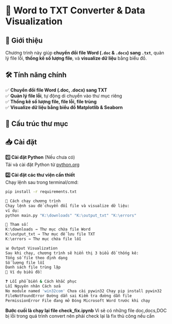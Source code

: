 # 📝 Word to TXT Converter & Data Visualization

## 📌 Giới thiệu

Chương trình này giúp **chuyển đổi file Word (`.doc` & `.docx`) sang `.txt`**,
quản lý file lỗi, **thống kê số lượng file**, và **visualize dữ liệu** bằng biểu đồ.

## 🛠 Tính năng chính

✅ **Chuyển đổi file Word (.doc, .docx) sang TXT**  
✅ **Quản lý file lỗi**, tự động di chuyển vào thư mục riêng  
✅ **Thống kê số lượng file, file lỗi, file trùng**  
✅ **Visualize dữ liệu bằng biểu đồ Matplotlib & Seaborn**  

## 📂 Cấu trúc thư mục

## 📥 Cài đặt

**1️⃣ Cài đặt Python** (Nếu chưa có)  
Tải và cài đặt Python từ [python.org](https://www.python.org/downloads/)

**2️⃣ Cài đặt các thư viện cần thiết**  
Chạy lệnh sau trong terminal/cmd:

```sh
pip install -r requirements.txt

🚀 Cách chạy chương trình
Chạy lệnh sau để chuyển đổi file và visualize dữ liệu:
ví dụ:
python main.py "K:\downloads" "K:\output_txt" "K:\errors"

📌 Tham số:
K:\downloads → Thư mục chứa file Word
K:\output_txt → Thư mục để lưu file TXT
K:\errors → Thư mục chứa file lỗi

📊 Output Visualization
Sau khi chạy, chương trình sẽ hiển thị 3 biểu đồ thống kê:
Tổng số file theo định dạng
Số lượng file lỗi
Danh sách file trùng lặp
📌 Ví dụ biểu đồ:

❓ Lỗi phổ biến & Cách khắc phục
Lỗi Nguyên nhân Cách sửa
No module named 'win32com' Chưa cài pywin32 Chạy pip install pywin32
FileNotFoundError Đường dẫn sai Kiểm tra đường dẫn file
PermissionError File đang mở Đóng Microsoft Word trước khi chạy
```

**Bước cuối là chạy lại file check_fix.ipynb**
Vì sẽ có những file doc,docs,DOC bị lỗi trong quá trình convert nên phải check lại là fix thủ công nếu cần
